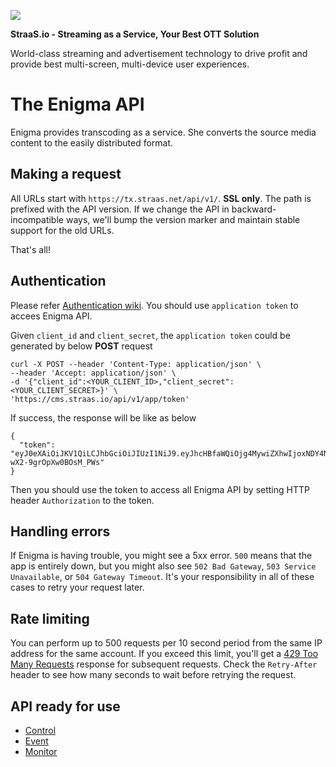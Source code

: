 ![](https://event.livehouse.in/straas.io/admintool/images/logo.png)

**StraaS.io - Streaming as a Service, Your Best OTT Solution**

World-class streaming and advertisement technology to drive profit and provide best multi-screen,
multi-device user experiences.

The Enigma API
====================

Enigma provides transcoding as a service. She converts the source media content to the easily distributed format. 


Making a request
----------------

All URLs start with `https://tx.straas.net/api/v1/`. **SSL only**. The path is prefixed with the API version.
If we change the API in backward-incompatible ways, we'll bump the version marker and maintain stable support for the old URLs.

That's all!


Authentication
--------------

Please refer [Authentication wiki](https://github.com/StraaS/StraaS-web-document/wiki/Authentication). You should use `application token` to accees Enigma API.

Given `client_id` and `client_secret`, the `application token` could be generated by below **POST** request

```
curl -X POST --header 'Content-Type: application/json' \
--header 'Accept: application/json' \
-d '{"client_id":<YOUR_CLIENT_ID>,"client_secret":<YOUR_CLIENT_SECRET>}' \
'https://cms.straas.io/api/v1/app/token'
```

If success, the response will be like as below

```
{
  "token": "eyJ0eXAiOiJKV1QiLCJhbGciOiJIUzI1NiJ9.eyJhcHBfaWQiOjg4MywiZXhwIjoxNDY4NTcyNDMyfQ.mfSXrlBtGLckF3X3Ig5sCH-wX2-9grOpXw0BOsM_PWs"
}
```

Then you should use the token to access all Enigma API by setting HTTP header `Authorization` to the token. 


Handling errors
---------------

If Enigma is having trouble, you might see a 5xx error. 
`500` means that the app is entirely down, but you might also see `502 Bad Gateway`, `503 Service Unavailable`, or `504 Gateway Timeout`.
It's your responsibility in all of these cases to retry your request later. 


Rate limiting
-------------

You can perform up to 500 requests per 10 second period from the same IP address for the same account. 
If you exceed this limit, you'll get a [429 Too Many Requests](http://tools.ietf.org/html/draft-nottingham-http-new-status-02#section-4) response for subsequent requests.
Check the `Retry-After` header to see how many seconds to wait before retrying the request.


API ready for use
-----------------

* [Control](https://github.com/StraaS/StraaS-stream-service/blob/master/sections/control.md)
* [Event](https://github.com/StraaS/StraaS-stream-service/blob/master/sections/event.md)
* [Monitor](https://github.com/StraaS/StraaS-stream-service/blob/master/sections/monitor.md)

